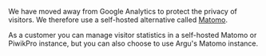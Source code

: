 We have moved away from Google Analytics to protect the privacy of visitors. We therefore use a self-hosted alternative called [Matomo](https://matomo.org/).

As a customer you can manage visitor statistics in a self-hosted Matomo or PiwikPro instance, but you can also choose to use Argu's Matomo instance.
